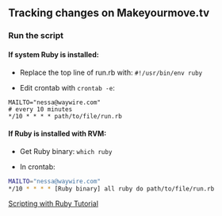 ## Tracking changes on Makeyourmove.tv

### Run the script

#### If system Ruby is installed:
* Replace the top line of run.rb with:
`#!/usr/bin/env ruby`

* Edit crontab with `crontab -e`:
```
MAILTO="nessa@waywire.com"
# every 10 minutes
*/10 * * * * path/to/file/run.rb
```

#### If Ruby is installed with RVM:
* Get Ruby binary: `which ruby`

* In crontab:
```bash
MAILTO="nessa@waywire.com"
*/10 * * * * [Ruby binary] all ruby do path/to/file/run.rb
```

[Scripting with Ruby Tutorial](http://www.dreamsyssoft.com/ruby-scripting-tutorial/ifelse-tutorial.php)
